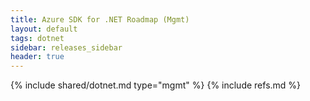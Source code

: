 ```yaml
---
title: Azure SDK for .NET Roadmap (Mgmt)
layout: default
tags: dotnet
sidebar: releases_sidebar
header: true
---
```

{% include shared/dotnet.md type="mgmt" %}
{% include refs.md %}